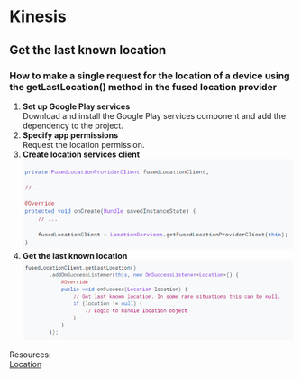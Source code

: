 # Kinesis
## Get the last known location 

### How to make a single request for the location of a device using the getLastLocation() method in the fused location provider
1. **Set up Google Play services**  
Download and install the Google Play services component and add the dependency to the project.  
2. **Specify app permissions**  
Request the location permission.  
3. **Create location services client**  
![instance](./Kinesis/instance.PNG)  
4. **Get the last known location**  
![location](./Kinesis/getLocation.PNG)  

Resources:  
[Location](https://developer.android.com/training/location/retrieve-current)
